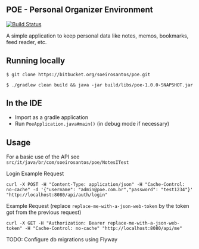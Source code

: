 POE - Personal Organizer Environment
------------------------------------

[![Build Status](https://travis-ci.org/soeirosantos/poe.svg?branch=master)](https://travis-ci.org/soeirosantos/poe)

A simple application to keep personal data like notes, memos, bookmarks, feed reader, etc.

## Running locally

`$ git clone https://bitbucket.org/soeirosantos/poe.git`

`$ ./gradlew clean build && java -jar build/libs/poe-1.0.0-SNAPSHOT.jar`

## In the IDE

* Import as a gradle application
* Run `PoeApplication.java#main()` (in debug mode if necessary)

## Usage

For a basic use of the API see `src/it/java/br/com/soeirosantos/poe/NotesITest`

Login Example Request

```
curl -X POST -H "Content-Type: application/json" -H "Cache-Control: no-cache" -d '{"username": "admin@poe.com.br","password": "test1234"}' "http://localhost:8080/api/auth/login"
```

Example Request (replace `replace-me-with-a-json-web-token` by the token got from the previous request)

```
curl -X GET -H "Authorization: Bearer replace-me-with-a-json-web-token" -H "Cache-Control: no-cache" "http://localhost:8080/api/me"
```

TODO: Configure db migrations using Flyway